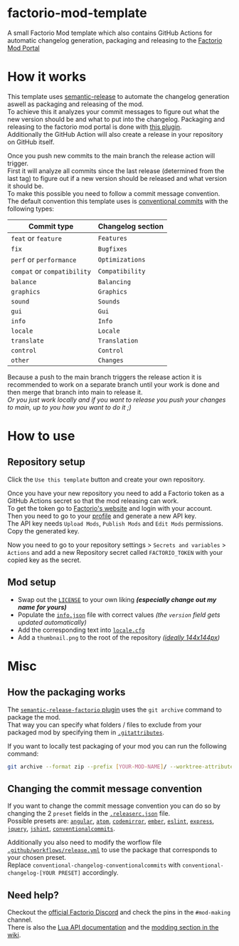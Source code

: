 
# factorio-mod-template

A small Factorio Mod template which also contains GitHub Actions for automatic changelog generation, packaging and releasing to the [Factorio Mod Portal](https://mods.factorio.com)

# How it works

This template uses [semantic-release](https://github.com/semantic-release/semantic-release) to automate the changelog generation aswell as packaging and releasing of the mod. \
To achieve this it analyzes your commit messages to figure out what the new version should be and what to put into the changelog.
Packaging and releasing to the factorio mod portal is done with [this plugin](https://github.com/fgardt/semantic-release-factorio). \
Additionally the GitHub Action will also create a release in your repository on GitHub itself.

Once you push new commits to the main branch the release action will trigger. \
First it will analyze all commits since the last release (determined from the last tag) to figure out if a new version should be released and what version it should be. \
To make this possible you need to follow a commit message convention. The default convention this template uses is [conventional commits](https://www.conventionalcommits.org/en/v1.0.0/) with the following types:

| Commit type                 | Changelog section |
| --------------------------- | ----------------- |
| `feat` or `feature`         | `Features`        |
| `fix`                       | `Bugfixes`        |
| `perf` or `performance`     | `Optimizations`   |
| `compat` or `compatibility` | `Compatibility`   |
| `balance`                   | `Balancing`       |
| `graphics`                  | `Graphics`        |
| `sound`                     | `Sounds`          |
| `gui`                       | `Gui`             |
| `info`                      | `Info`            |
| `locale`                    | `Locale`          |
| `translate`                 | `Translation`     |
| `control`                   | `Control`         |
| `other`                     | `Changes`         |

Because a push to the main branch triggers the release action it is recommended to work on a separate branch until your work is done and then merge that branch into main to release it. \
_Or you just work locally and if you want to release you push your changes to main, up to you how you want to do it ;)_

# How to use

## Repository setup

Click the `Use this template` button and create your own repository.

Once you have your new repository you need to add a Factorio token as a GitHub Actions secret so that the mod releasing can work. \
To get the token go to [Factorio's website](https://factorio.com/login) and login with your account. \
Then you need to go to your [profile](https://factorio.com/profile) and generate a new API key. \
The API key needs `Upload Mods`, `Publish Mods` and `Edit Mods` permissions. Copy the generated key.

Now you need to go to your repository settings > `Secrets and variables` > `Actions` and add a new Repository secret called `FACTORIO_TOKEN` with your copied key as the secret.

## Mod setup

- Swap out the [`LICENSE`](LICENSE) to your own liking _**(especially change out my name for yours)**_
- Populate the [`info.json`](info.json) file with correct values _(the `version` field gets updated automatically)_
- Add the corresponding text into [`locale.cfg`](locale/en/locale.cfg)
- Add a `thumbnail.png` to the root of the repository _([ideally 144x144px](https://wiki.factorio.com/Tutorial:Mod_structure#Files))_

# Misc

## How the packaging works

The [`semantic-release-factorio` plugin](https://github.com/fgardt/semantic-release-factorio) uses the `git archive` command to package the mod. \
That way you can specify what folders / files to exclude from your packaged mod by specifying them in [`.gitattributes`](.gitattributes).

If you want to locally test packaging of your mod you can run the following command:
```sh
git archive --format zip --prefix [YOUR-MOD-NAME]/ --worktree-attributes --output [YOUR-MOD-NAME]_[VERSION].zip HEAD
```

## Changing the commit message convention

If you want to change the commit message convention you can do so by changing the 2 `preset` fields in the [`.releaserc.json`](.releaserc.json) file. \
Possible presets are: [`angular`](https://github.com/conventional-changelog/conventional-changelog/tree/master/packages/conventional-changelog-angular), [`atom`](https://github.com/conventional-changelog/conventional-changelog/tree/master/packages/conventional-changelog-atom), [`codemirror`](https://github.com/conventional-changelog/conventional-changelog/tree/master/packages/conventional-changelog-codemirror), [`ember`](https://github.com/conventional-changelog/conventional-changelog/tree/master/packages/conventional-changelog-ember), [`eslint`](https://github.com/conventional-changelog/conventional-changelog/tree/master/packages/conventional-changelog-eslint), [`express`](https://github.com/conventional-changelog/conventional-changelog/tree/master/packages/conventional-changelog-express), [`jquery`](https://github.com/conventional-changelog/conventional-changelog/tree/master/packages/conventional-changelog-jquery), [`jshint`](https://github.com/conventional-changelog/conventional-changelog/tree/master/packages/conventional-changelog-jshint), [`conventionalcommits`](https://github.com/conventional-changelog/conventional-changelog/tree/master/packages/conventional-changelog-conventionalcommits).

Additionally you also need to modify the worflow file [`.github/workflows/release.yml`](.github/workflows/release.yml) to use the package that corresponds to your chosen preset. \
Replace `conventional-changelog-conventionalcommits` with `conventional-changelog-[YOUR PRESET]` accordingly.

## Need help?

Checkout the [official Factorio Discord](https://discord.gg/factorio) and check the pins in the `#mod-making` channel. \
There is also the [Lua API documentation](https://lua-api.factorio.com/latest/) and the [modding section in the wiki](https://wiki.factorio.com/Modding).
